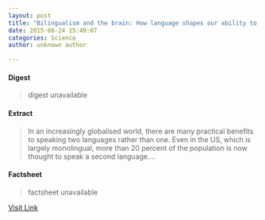```yaml
---
layout: post
title: "Bilingualism and the brain: How language shapes our ability to process information"
date: 2015-08-24 15:49:07
categories: Science
author: unknown author

---
```



#### Digest
>digest unavailable

#### Extract
>In an increasingly globalised world, there are many practical benefits to speaking two languages rather than one. Even in the US, which is largely monolingual, more than 20 percent of the population is now thought to speak a second language....

#### Factsheet
>factsheet unavailable

[Visit Link](http://www.sciencedaily.com/releases/2015/08/150824114907.htm)



